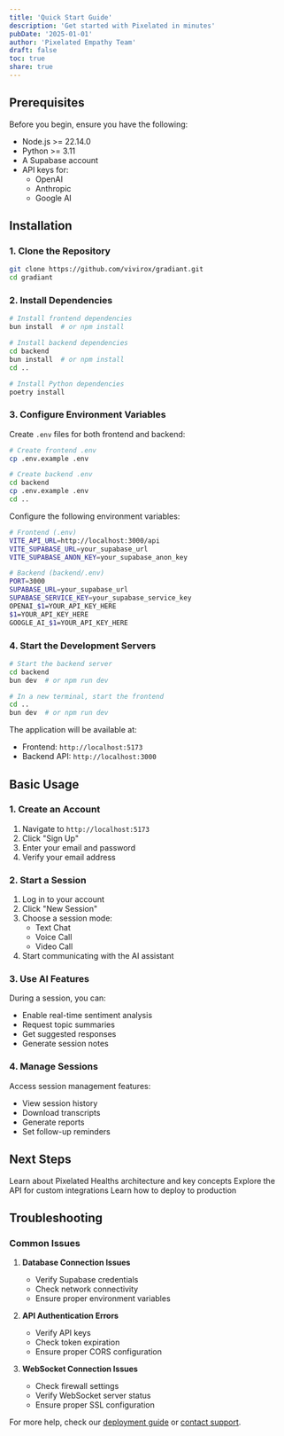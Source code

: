 ```yaml
---
title: 'Quick Start Guide'
description: 'Get started with Pixelated in minutes'
pubDate: '2025-01-01'
author: 'Pixelated Empathy Team'
draft: false
toc: true
share: true
---
```


## Prerequisites

Before you begin, ensure you have the following:

- Node.js >= 22.14.0
- Python >= 3.11
- A Supabase account
- API keys for:
  - OpenAI
  - Anthropic
  - Google AI

## Installation

### 1. Clone the Repository

```bash
git clone https://github.com/vivirox/gradiant.git
cd gradiant
```

### 2. Install Dependencies

```bash
# Install frontend dependencies
bun install  # or npm install

# Install backend dependencies
cd backend
bun install  # or npm install
cd ..

# Install Python dependencies
poetry install
```

### 3. Configure Environment Variables

Create `.env` files for both frontend and backend:

```bash
# Create frontend .env
cp .env.example .env

# Create backend .env
cd backend
cp .env.example .env
cd ..
```

Configure the following environment variables:

```bash
# Frontend (.env)
VITE_API_URL=http://localhost:3000/api
VITE_SUPABASE_URL=your_supabase_url
VITE_SUPABASE_ANON_KEY=your_supabase_anon_key

# Backend (backend/.env)
PORT=3000
SUPABASE_URL=your_supabase_url
SUPABASE_SERVICE_KEY=your_supabase_service_key
OPENAI_$1=YOUR_API_KEY_HERE
$1=YOUR_API_KEY_HERE
GOOGLE_AI_$1=YOUR_API_KEY_HERE
```

### 4. Start the Development Servers

```bash
# Start the backend server
cd backend
bun dev  # or npm run dev

# In a new terminal, start the frontend
cd ..
bun dev  # or npm run dev
```

The application will be available at:

- Frontend: `http://localhost:5173`
- Backend API: `http://localhost:3000`

## Basic Usage

### 1. Create an Account

1. Navigate to `http://localhost:5173`
2. Click "Sign Up"
3. Enter your email and password
4. Verify your email address

### 2. Start a Session

1. Log in to your account
2. Click "New Session"
3. Choose a session mode:
   - Text Chat
   - Voice Call
   - Video Call
4. Start communicating with the AI assistant

### 3. Use AI Features

During a session, you can:

- Enable real-time sentiment analysis
- Request topic summaries
- Get suggested responses
- Generate session notes

### 4. Manage Sessions

Access session management features:

- View session history
- Download transcripts
- Generate reports
- Set follow-up reminders

## Next Steps

<CardGroup>
  <Card title="Core Concepts" icon="book" href="/core/architecture">
    Learn about Pixelated Healths architecture and key concepts
  </Card>
  <Card
    title="API Documentation"
    icon="code"
    href="/api-reference/introduction"
  >
    Explore the API for custom integrations
  </Card>
  <Card title="Deployment Guide" icon="server" href="/deployment/requirements">
    Learn how to deploy to production
  </Card>
</CardGroup>

## Troubleshooting

### Common Issues

1. **Database Connection Issues**

   - Verify Supabase credentials
   - Check network connectivity
   - Ensure proper environment variables

2. **API Authentication Errors**

   - Verify API keys
   - Check token expiration
   - Ensure proper CORS configuration

3. **WebSocket Connection Issues**
   - Check firewall settings
   - Verify WebSocket server status
   - Ensure proper SSL configuration

For more help, check our [deployment guide](/deployment/requirements) or [contact support](mailto:support@gemcity.xyz).
